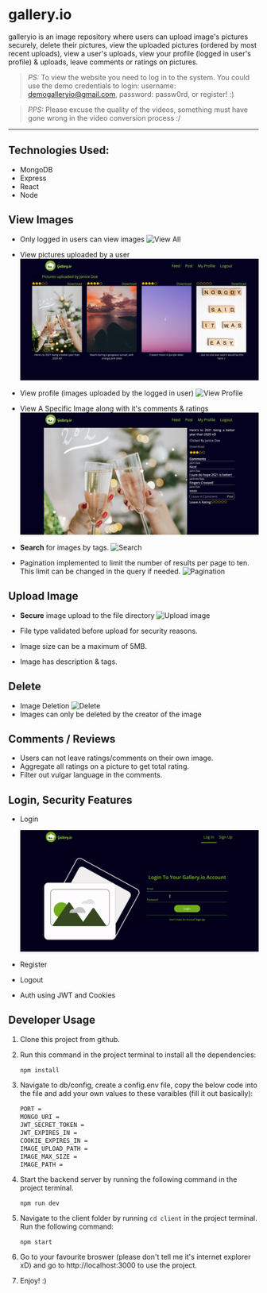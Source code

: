 # gallery.io


galleryio is an image repository where users can upload image's pictures securely, delete their pictures, view the uploaded pictures (ordered by most recent uploads), view a user's uploads, view your profile (logged in user's profile) & uploads, leave comments or ratings on pictures.
> *PS:* To view the website you need to log in to the system. You could use the demo credentials to login: username: demogalleryio@gmail.com, password: passw0rd, or register! :)
    

> *PPS:* Please excuse the quality of the videos, something must have gone wrong in the video conversion process :/

--- 

## Technologies Used:

* MongoDB
* Express
* React
* Node


## View  Images

- Only logged in users can view images
![View All](./assets/feed.png)

- View pictures uploaded by a user
![User Feed](./assets/userpicture.png)

- View profile (images uploaded by the logged in user)
![View Profile](./assets/profilefeed.png)

- View A Specific Image along with it's comments & ratings
![View Profile](./assets/imageview.png)

- **Search** for images by tags.
![Search](./assets/searchresults.png)

- Pagination implemented to limit the number of results per page to ten. This limit can be changed in the query if needed.
![Pagination](./assets/paginationDemo.gif)

## Upload Image

- **Secure** image upload to the file directory
![Upload image](./assets/upload.gif)

- File type validated before upload for security reasons.
- Image size can be a maximum of 5MB.
- Image has description & tags.

## Delete

- Image Deletion
![Delete](./assets/delete.gif)
- Images can only be deleted by the creator of the image


## Comments / Reviews

- Users can not leave ratings/comments on their own image.
- Aggregate all ratings on a picture to get total rating.
- Filter out vulgar language in the comments.


## Login, Security Features

- Login

    ![Login](./assets/login.gif)

- Register
- Logout
- Auth using JWT and Cookies

## Developer Usage

1. Clone this project from github.
2. Run this command in the project terminal to install all the dependencies:
    ```
    npm install
    ```
3. Navigate to db/config, create a config.env file, copy the below code into the file and add your own values to these varaibles (fill it out basically):
    ```
    PORT = 
    MONGO_URI = 
    JWT_SECRET_TOKEN = 
    JWT_EXPIRES_IN = 
    COOKIE_EXPIRES_IN = 
    IMAGE_UPLOAD_PATH = 
    IMAGE_MAX_SIZE = 
    IMAGE_PATH = 
    ```
4. Start the backend server by running the following command in the project terminal.
    ```
    npm run dev
    ```

5. Navigate to the client folder by running `cd client` in the project terminal. Run the following command: 
    ```
    npm start
    ```
6. Go to your favourite broswer (please don't tell me it's internet explorer xD) and go to http://localhost:3000 to use the project.

7. Enjoy! :)
